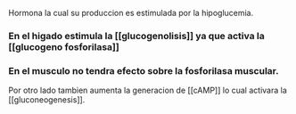 Hormona la cual  su produccion es estimulada por la hipoglucemia.
 ### En el higado estimula la [[glucogenolisis]] ya que activa la [[glucogeno fosforilasa]]
 ### En el musculo no tendra efecto sobre la fosforilasa muscular.
Por otro lado tambien aumenta la generacion de [[cAMP]] lo cual activara la [[gluconeogenesis]].